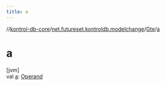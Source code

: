 ```yaml
---
title: a
---
```

//[kontrol-db-core](../../../index.html)/[net.futureset.kontroldb.modelchange](../index.html)/[Gte](index.html)/[a](a.html)



# a



[jvm]\
val [a](a.html): [Operand](../-operand/index.html)




